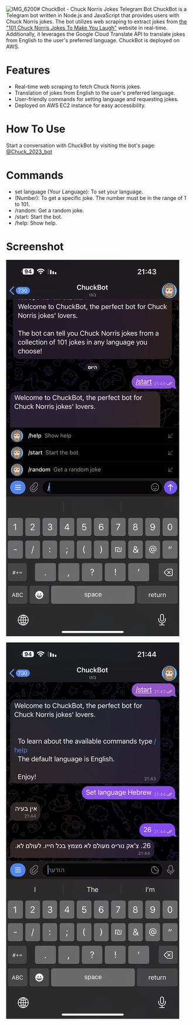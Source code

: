 ![IMG_6200](https://github.com/patrisiakaplun/ChuckBot/assets/101580389/c18a26f4-ff71-45ed-bd42-7f73b3bb60fc)# ChuckBot - Chuck Norris Jokes Telegram Bot
ChuckBot is a Telegram bot written in Node.js and JavaScript that provides users with Chuck Norris jokes.
The bot utilizes web scraping to extract jokes from [the "101 Chuck Norris Jokes To Make You Laugh"](https://parade.com/968666/parade/chuck-norris-jokes/) website in real-time. 
Additionally, it leverages the Google Cloud Translate API to translate jokes from English to the user's preferred language. 
ChuckBot is deployed on AWS.  

#  Features
*  Real-time web scraping to fetch Chuck Norris jokes.
*  Translation of jokes from English to the user's preferred language.
*  User-friendly commands for setting language and requesting jokes.
*  Deployed on AWS EC2 instance for easy accessibility.

# How To Use
Start a conversation with ChuckBot by visiting the bot's page: [@Chuck_2023_bot](https://t.me/chuck_2023_bot)

# Commands
*  set language (Your Language): To set your language.
* (Number): To get a specific joke. The number must be in the range of 1 to 101.
* /random: Get a random joke.
* /start: Start the bot.
* /help: Show help.

# Screenshot
![image](images/IMG_6200.PNG)

![image](images/IMG_6201.PNG)

